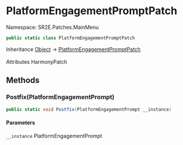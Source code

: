 # PlatformEngagementPromptPatch

Namespace: SR2E.Patches.MainMenu

```csharp
public static class PlatformEngagementPromptPatch
```

Inheritance [Object](https://docs.microsoft.com/en-us/dotnet/api/system.object) → [PlatformEngagementPromptPatch](/docs/dev/api/sr2e/patches/mainmenu/platformengagementpromptpatch)<br></br>
Attributes HarmonyPatch

## Methods

### **Postfix(PlatformEngagementPrompt)**

```csharp
public static void Postfix(PlatformEngagementPrompt __instance)
```

#### Parameters

`__instance` PlatformEngagementPrompt<br></br>
